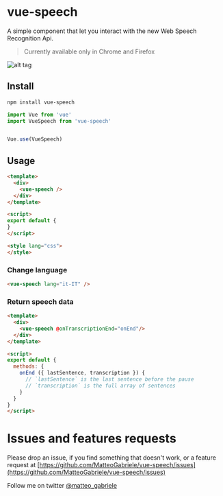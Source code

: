 # vue-speech

A simple component that let you interact with the new Web Speech Recognition Api.

> Currently available only in Chrome and Firefox


![alt tag](https://raw.githubusercontent.com/MatteoGabriele/vue-speech/master/example.gif)


## Install

```bash
npm install vue-speech
```

```js
import Vue from 'vue'
import VueSpeech from 'vue-speech'


Vue.use(VueSpeech)
```


## Usage

```html
<template>
  <div>
    <vue-speech />
  </div>
</template>

<script>
export default {
}
</script>

<style lang="css">
</style>
```

### Change language

```html
<vue-speech lang="it-IT" />
```

### Return speech data
```html
<template>
  <div>
    <vue-speech @onTranscriptionEnd="onEnd"/>
  </div>
</template>

<script>
export default {
  methods: {
    onEnd ({ lastSentence, transcription }) {
      // `lastSentence` is the last sentence before the pause
      // `transcription` is the full array of sentences
    }
  }
}
</script>
```

# Issues and features requests

Please drop an issue, if you find something that doesn't work, or a feature request at [https://github.com/MatteoGabriele/vue-speech/issues](https://github.com/MatteoGabriele/vue-speech/issues)

Follow me on twitter [@matteo\_gabriele](https://twitter.com/matteo_gabriele)
